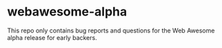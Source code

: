 # webawesome-alpha
This repo only contains bug reports and questions for the Web Awesome alpha release for early backers.
